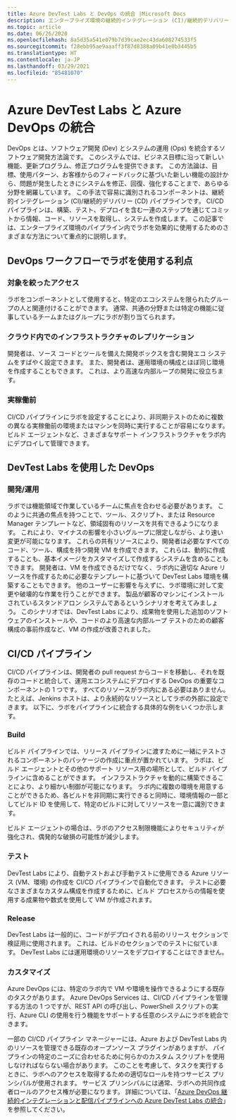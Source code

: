 ```yaml
---
title: Azure DevTest Labs と DevOps の統合 |Microsoft Docs
description: エンタープライズ環境の継続的インテグレーション (CI)/継続的デリバリー (CD) パイプライン内で Azure DevTest Labs のラボを使用する方法について説明します。
ms.topic: article
ms.date: 06/26/2020
ms.openlocfilehash: 8a5d35a541e079b7d39cae2ec43da608274533f5
ms.sourcegitcommit: f28ebb95ae9aaaff3f87d8388a09b41e0b3445b5
ms.translationtype: HT
ms.contentlocale: ja-JP
ms.lasthandoff: 03/29/2021
ms.locfileid: "85481070"
---
```

# <a name="integration-of-azure-devtest-labs-and-azure-devops"></a>Azure DevTest Labs と Azure DevOps の統合
DevOps とは、ソフトウェア開発 (Dev) とシステムの運用 (Ops) を統合するソフトウェア開発方法論です。 このシステムでは、ビジネス目標に沿って新しい機能、更新プログラム、修正プログラムを提供できます。 この方法論は、目標、使用パターン、お客様からのフィードバックに基づいた新しい機能の設計から、問題が発生したときにシステムを修正、回復、強化することまで、あらゆる分野を網羅しています。 この手法で容易に識別されるコンポーネントは、継続的インテグレーション (CI)/継続的デリバリー (CD) パイプラインです。 CI/CD パイプラインは、構築、テスト、デプロイを含む一連のステップを通じてコミットから情報、コード、リソースを取得し、システムを作成します。 この記事では、エンタープライズ環境のパイプライン内でラボを効果的に使用するためのさまざまな方法について重点的に説明します。 

## <a name="benefits-of-using-labs-in-devops-workflow"></a>DevOps ワークフローでラボを使用する利点 

### <a name="focused-access"></a>対象を絞ったアクセス 
ラボをコンポーネントとして使用すると、特定のエコシステムを限られたグループの人と関連付けることができます。 通常、共通の分野または特定の機能に従事しているチームまたはグループにラボが割り当てられます。   

### <a name="infrastructure-replication-in-the-cloud"></a>クラウド内でのインフラストラクチャのレプリケーション 
開発者は、ソース コードとツールを備えた開発ボックスを含む開発エコ システムをすばやく設定できます。 また、開発者は、運用環境の構成とほぼ同じ環境を作成することもできます。 これは、より高速な内部ループの開発に役立ちます。 

### <a name="pre-production"></a>実稼働前 
CI/CD パイプラインにラボを設定することにより、非同期テストのために複数の異なる実稼働前の環境またはマシンを同時に実行することが容易になります。 ビルド エージェントなど、さまざまなサポート インフラストラクチャをラボ内にデプロイして管理できます。 

## <a name="devops-with-devtest-labs"></a>DevTest Labs を使用した DevOps 

### <a name="development--operation"></a>開発/運用 
ラボでは機能領域で作業しているチームに焦点を合わせる必要があります。 このように共通の焦点を持つことで、ツール、スクリプト、または Resource Manager テンプレートなど、領域固有のリソースを共有できるようになります。 これにより、マイナスの影響を小さいグループに限定しながら、より速い変更が可能になります。 これらの共有リソースにより、開発者は必要なすべてのコード、ツール、構成を持つ開発 VM を作成できます。 これらは、動的に作成することも、基本イメージをカスタマイズして作成するシステムを含めることもできます。 開発者は、VM を作成できるだけでなく、ラボ内に適切な Azure リソースを作成するために必要なテンプレートに基づいて DevTest Labs 環境を構築することもできます。 他のユーザーに影響を与えずに、ラボ環境に対して変更や破壊的な作業を行うことができます。 製品が顧客のマシンにインストールされているスタンドアロン システムであるというシナリオを考えてみましょう。 このシナリオでは、DevTest Labs により、成果物を使用した追加のソフトウェアのインストールや、コードのより高速な内部ループ テストのための顧客構成の事前作成など、VM の作成が改善されました。 
  
## <a name="cicd-pipeline"></a>CI/CD パイプライン 
CI/CD パイプラインは、開発者の pull request からコードを移動し、それを既存のコードと統合して、運用エコシステムにデプロイする DevOps の重要なコンポーネントの 1 つです。 すべてのリソースがラボ内にある必要はありません。 たとえば、Jenkins ホストは、より永続的なリソースとしてラボの外部に設定できます。 以下に、ラボをパイプラインに統合する具体的な例をいくつか示します。 

### <a name="build"></a>Build 
ビルド パイプラインでは、リリース パイプラインに渡すために一緒にテストされるコンポーネントのパッケージの作成に重点が置かれています。 ラボは、ビルド エージェントとその他のサポート リソース用の場所として、ビルド パイプラインに含めることができます。 インフラストラクチャを動的に構築できることにより、より細かい制御が可能になります。 ラボ内に複数の環境を用意することができるため、各ビルドを非同期に実行できると同時に、環境情報の一部としてビルド ID を使用して、特定のビルドに対してリソースを一意に識別できます。   

ビルド エージェントの場合は、ラボのアクセス制限機能によりセキュリティが強化され、偶発的な破損の可能性が減少します。  

### <a name="test"></a>テスト 
DevTest Labs により、自動テストおよび手動テストに使用できる Azure リソース (VM、環境) の作成を CI/CD パイプラインで自動化できます。 テストに必要なさまざまなカスタム構成を作成するために、ビルド プロセスからの情報を使用する成果物や数式を使用して VM が作成されます。   

### <a name="release"></a>Release 
DevTest Labs は一般的に、コードがデプロイされる前のリリース セクションで検証用に使用されます。 これは、ビルドのセクションでのテストに似ています。 DevTest Labs には運用環境のリソースをデプロイすることはできません。 

### <a name="customization"></a>カスタマイズ 
Azure DevOps には、特定のラボ内で VM や環境を操作できるようにする既存のタスクがあります。 Azure DevOps Services は、CI/CD パイプラインを管理する方法の 1 つですが、REST API の呼び出し、PowerShell スクリプトの実行、Azure CLI の使用を行う機能をサポートする任意のシステムにラボを統合できます。 

一部の CI/CD パイプライン マネージャーには、Azure および DevTest Labs 内のリソースを管理できる既存のオープンソース プラグインがありますが、 パイプラインの特定のニーズに合わせるために何らかのカスタム スクリプトを使用しなければならない場合があります。  このことを考慮して、タスクを実行するときに、ラボへのアクセスを取得するための適切なロールを持つサービス プリンシパルが使用されます。 サービス プリンシパルには通常、ラボへの共同作成者ロールのアクセス権が必要になります。 詳細については、「[Azure DevOps 継続的インテグレーションと配信パイプラインへの Azure DevTest Labs の統合](devtest-lab-integrate-ci-cd.md)」を参照してください。 
 